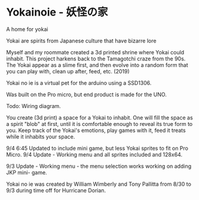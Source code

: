 # Yokainoie - 妖怪の家
A home for yokai

Yokai are spirits from Japanese culture that have bizarre lore

Myself and my roommate created a 3d printed shrine where Yokai could inhabit. This project harkens back to the Tamagotchi craze from the 90s.  The Yokai appear as a slime first, and then evolve into a random form that you can play with, clean up after, feed, etc.   (2019)

Yokai no ie is a virtual pet for the arduino using a SSD1306. 

Was built on the Pro micro, but end product is made for the UNO.

Todo: Wiring diagram. 

You create (3d print) a space for a Yokai to inhabit. One will fill the space as a spirit "blob" at first, until it is comfortable enough to reveal its true form to you. Keep track of the Yokai's emotions, play games with it, feed it treats while it inhabits your space. 

9/4 6:45 Updated to include mini game, but less Yokai sprites to fit on Pro Micro. 
9/4 Update - Working menu and all sprites included and 128x64. 

9/3 Update - Working menu - the menu selection works
working on adding JKP mini- game.

Yokai no ie was created by William Wimberly and Tony Pallitta from 8/30 to 9/3 during time off for Hurricane Dorian. 

